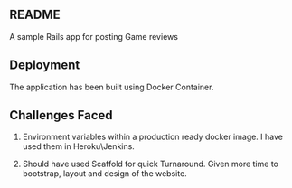 ## README

A sample Rails app for posting Game reviews

## Deployment

The application has been built using Docker Container.

## Challenges Faced

1. Environment variables within a production ready docker image. I have used them in Heroku\Jenkins.

2. Should have used Scaffold for quick Turnaround. Given more time to bootstrap, layout and design of the website.



